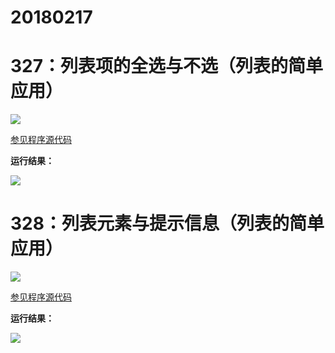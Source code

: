 # 20180217

# 327：列表项的全选与不选（列表的简单应用）

<img src="http://image.renkaigis.com/keepcoding/2018021701.png">

<a href="https://github.com/renkaigis/KeepCoding/tree/master/2018/02/17" target="_blank">参见程序源代码</a>

**运行结果：**

<img src="http://image.renkaigis.com/keepcoding/2018021702.png">

# 328：列表元素与提示信息（列表的简单应用）

<img src="http://image.renkaigis.com/keepcoding/2018021703.png">

<a href="https://github.com/renkaigis/KeepCoding/tree/master/2018/02/17" target="_blank">参见程序源代码</a>

**运行结果：**

<img src="http://image.renkaigis.com/keepcoding/2018021704.png">

